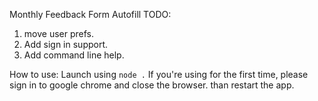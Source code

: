 Monthly Feedback Form Autofill
TODO:
1. move user prefs.
2. Add sign in support.
3. Add command line help.

How to use:
Launch using `node .`
If you're using for the first time, please sign in to google chrome and close the browser.
than restart the app.
